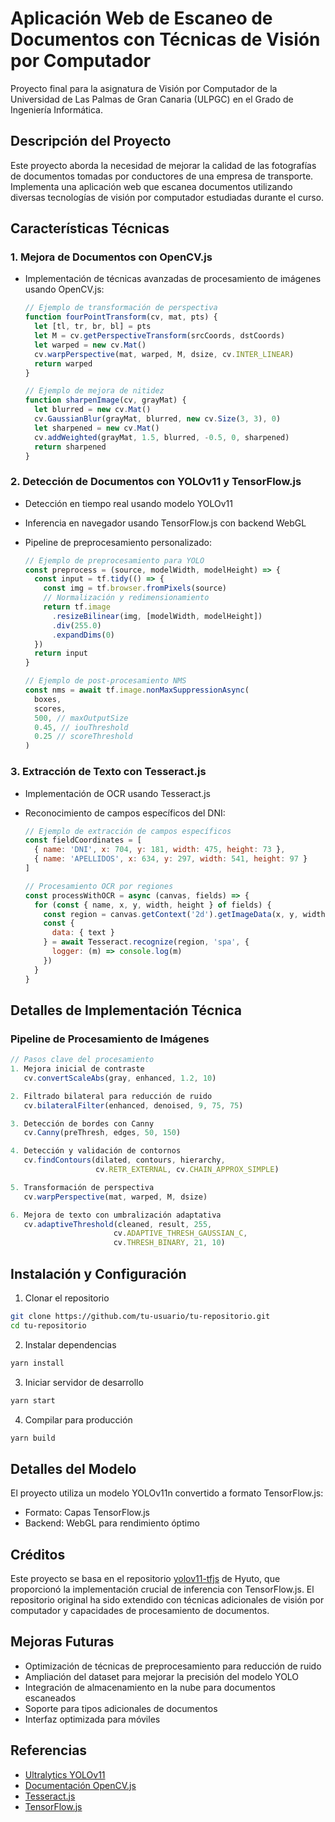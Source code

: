 # Aplicación Web de Escaneo de Documentos con Técnicas de Visión por Computador

Proyecto final para la asignatura de Visión por Computador de la Universidad de Las Palmas de Gran Canaria (ULPGC) en el Grado de Ingeniería Informática.

## Descripción del Proyecto

Este proyecto aborda la necesidad de mejorar la calidad de las fotografías de documentos tomadas por conductores de una empresa de transporte. Implementa una aplicación web que escanea documentos utilizando diversas tecnologías de visión por computador estudiadas durante el curso.

## Características Técnicas

### 1. Mejora de Documentos con OpenCV.js

- Implementación de técnicas avanzadas de procesamiento de imágenes usando OpenCV.js:

  ```javascript
  // Ejemplo de transformación de perspectiva
  function fourPointTransform(cv, mat, pts) {
    let [tl, tr, br, bl] = pts
    let M = cv.getPerspectiveTransform(srcCoords, dstCoords)
    let warped = new cv.Mat()
    cv.warpPerspective(mat, warped, M, dsize, cv.INTER_LINEAR)
    return warped
  }

  // Ejemplo de mejora de nitidez
  function sharpenImage(cv, grayMat) {
    let blurred = new cv.Mat()
    cv.GaussianBlur(grayMat, blurred, new cv.Size(3, 3), 0)
    let sharpened = new cv.Mat()
    cv.addWeighted(grayMat, 1.5, blurred, -0.5, 0, sharpened)
    return sharpened
  }
  ```

### 2. Detección de Documentos con YOLOv11 y TensorFlow.js

- Detección en tiempo real usando modelo YOLOv11
- Inferencia en navegador usando TensorFlow.js con backend WebGL
- Pipeline de preprocesamiento personalizado:

  ```javascript
  // Ejemplo de preprocesamiento para YOLO
  const preprocess = (source, modelWidth, modelHeight) => {
    const input = tf.tidy(() => {
      const img = tf.browser.fromPixels(source)
      // Normalización y redimensionamiento
      return tf.image
        .resizeBilinear(img, [modelWidth, modelHeight])
        .div(255.0)
        .expandDims(0)
    })
    return input
  }

  // Ejemplo de post-procesamiento NMS
  const nms = await tf.image.nonMaxSuppressionAsync(
    boxes,
    scores,
    500, // maxOutputSize
    0.45, // iouThreshold
    0.25 // scoreThreshold
  )
  ```

### 3. Extracción de Texto con Tesseract.js

- Implementación de OCR usando Tesseract.js
- Reconocimiento de campos específicos del DNI:

  ```javascript
  // Ejemplo de extracción de campos específicos
  const fieldCoordinates = [
    { name: 'DNI', x: 704, y: 181, width: 475, height: 73 },
    { name: 'APELLIDOS', x: 634, y: 297, width: 541, height: 97 }
  ]

  // Procesamiento OCR por regiones
  const processWithOCR = async (canvas, fields) => {
    for (const { name, x, y, width, height } of fields) {
      const region = canvas.getContext('2d').getImageData(x, y, width, height)
      const {
        data: { text }
      } = await Tesseract.recognize(region, 'spa', {
        logger: (m) => console.log(m)
      })
    }
  }
  ```

## Detalles de Implementación Técnica

### Pipeline de Procesamiento de Imágenes

```javascript
// Pasos clave del procesamiento
1. Mejora inicial de contraste
   cv.convertScaleAbs(gray, enhanced, 1.2, 10)

2. Filtrado bilateral para reducción de ruido
   cv.bilateralFilter(enhanced, denoised, 9, 75, 75)

3. Detección de bordes con Canny
   cv.Canny(preThresh, edges, 50, 150)

4. Detección y validación de contornos
   cv.findContours(dilated, contours, hierarchy,
                   cv.RETR_EXTERNAL, cv.CHAIN_APPROX_SIMPLE)

5. Transformación de perspectiva
   cv.warpPerspective(mat, warped, M, dsize)

6. Mejora de texto con umbralización adaptativa
   cv.adaptiveThreshold(cleaned, result, 255,
                       cv.ADAPTIVE_THRESH_GAUSSIAN_C,
                       cv.THRESH_BINARY, 21, 10)
```

## Instalación y Configuración

1. Clonar el repositorio

```bash
git clone https://github.com/tu-usuario/tu-repositorio.git
cd tu-repositorio
```

2. Instalar dependencias

```bash
yarn install
```

3. Iniciar servidor de desarrollo

```bash
yarn start
```

4. Compilar para producción

```bash
yarn build
```

## Detalles del Modelo

El proyecto utiliza un modelo YOLOv11n convertido a formato TensorFlow.js:

- Formato: Capas TensorFlow.js
- Backend: WebGL para rendimiento óptimo

## Créditos

Este proyecto se basa en el repositorio [yolov11-tfjs](https://github.com/Hyuto/yolov11-tfjs) de Hyuto, que proporcionó la implementación crucial de inferencia con TensorFlow.js. El repositorio original ha sido extendido con técnicas adicionales de visión por computador y capacidades de procesamiento de documentos.

## Mejoras Futuras

- Optimización de técnicas de preprocesamiento para reducción de ruido
- Ampliación del dataset para mejorar la precisión del modelo YOLO
- Integración de almacenamiento en la nube para documentos escaneados
- Soporte para tipos adicionales de documentos
- Interfaz optimizada para móviles

## Referencias

- [Ultralytics YOLOv11](https://github.com/ultralytics/ultralytics)
- [Documentación OpenCV.js](https://docs.opencv.org/4.x/d5/d10/tutorial_js_root.html)
- [Tesseract.js](https://github.com/naptha/tesseract.js)
- [TensorFlow.js](https://www.tensorflow.org/js)
